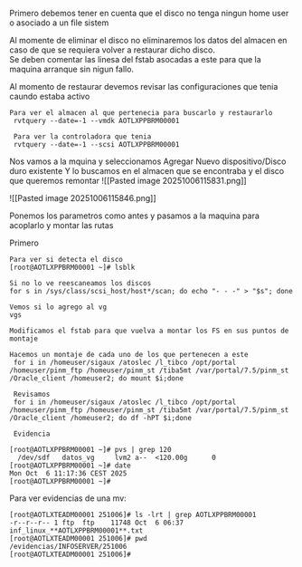 Primero debemos tener en cuenta que el disco no tenga ningun home user o asociado a un file sistem

Al momente de eliminar el disco no eliminaremos los datos del almacen en caso de que se requiera volver a restaurar dicho disco.  
Se deben comentar las linesa del fstab asocadas a este para que la maquina arranque sin nigun fallo.


Al momento de restaurar devemos revisar las configuraciones que tenia caundo estaba activo 

```
Para ver el almacen al que pertenecia para buscarlo y restaurarlo
 rvtquery --date=-1 --vmdk AOTLXPPBRM00001  
 
 Para ver la controladora que tenia
 rvtquery --date=-1 --scsi AOTLXPPBRM00001
```

Nos vamos a la mquina y seleccionamos Agregar Nuevo dispositivo/Disco duro existente 
Y lo buscamos en el almacen que se encontraba y el disco que queremos remontar
![[Pasted image 20251006115831.png]]

![[Pasted image 20251006115846.png]]

Ponemos los parametros como antes y pasamos a la maquina para acoplarlo y montar las rutas

Primero 
```
Para ver si detecta el disco
[root@AOTLXPPBRM00001 ~]# lsblk

Si no lo ve reescaneamos los discos
for s in /sys/class/scsi_host/host*/scan; do echo "- - -" > "$s"; done

Vemos si lo agrego al vg 
vgs

Modificamos el fstab para que vuelva a montar los FS en sus puntos de montaje

Hacemos un montaje de cada uno de los que pertenecen a este
 for i in /homeuser/sigaux /atoslec /l_tibco /opt/portal /homeuser/pinm_ftp /homeuser/pinm_st /tiba5mt /var/portal/7.5/pinm_st /Oracle_client /homeuser2; do mount $i;done
 
 Revisamos 
 for i in /homeuser/sigaux /atoslec /l_tibco /opt/portal /homeuser/pinm_ftp /homeuser/pinm_st /tiba5mt /var/portal/7.5/pinm_st /Oracle_client /homeuser2; do df -hPT $i;done
 
 Evidencia
 
[root@AOTLXPPBRM00001 ~]# pvs | grep 120
  /dev/sdf   datos_vg     lvm2 a--  <120.00g      0
[root@AOTLXPPBRM00001 ~]# date
Mon Oct  6 11:17:36 CEST 2025
[root@AOTLXPPBRM00001 ~]#
```
Para ver evidencias de una mv:

```
[root@AOTLXTEADM00001 251006]# ls -lrt | grep AOTLXPPBRM00001  
-r--r--r-- 1 ftp  ftp    11748 Oct  6 06:37 inf_linux_**AOTLXPPBRM00001**.txt  
[root@AOTLXTEADM00001 251006]# pwd  
/evidencias/INFOSERVER/251006  
[root@AOTLXTEADM00001 251006]#
```
